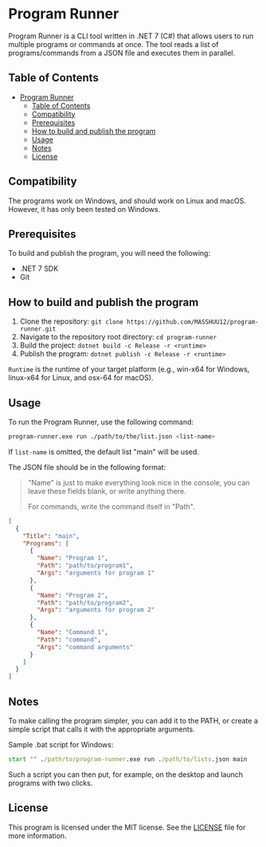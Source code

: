 # Program Runner

Program Runner is a CLI tool written in .NET 7 (C#) that allows users to run multiple programs or commands at once.
The tool reads a list of programs/commands from a JSON file and executes them in parallel.

## Table of Contents

- [Program Runner](#program-runner)
  - [Table of Contents](#table-of-contents)
  - [Compatibility](#compatibility)
  - [Prerequisites](#prerequisites)
  - [How to build and publish the program](#how-to-build-and-publish-the-program)
  - [Usage](#usage)
  - [Notes](#notes)
  - [License](#license)

## Compatibility

The programs work on Windows, and should work on Linux and macOS.
However, it has only been tested on Windows.

## Prerequisites

To build and publish the program, you will need the following:

- .NET 7 SDK
- Git

## How to build and publish the program

1. Clone the repository: `git clone https://github.com/MASSHUU12/program-runner.git`
2. Navigate to the repository root directory: `cd program-runner`
3. Build the project: `dotnet build -c Release -r <runtime>`
4. Publish the program: `dotnet publish -c Release -r <runtime>`

`Runtime` is the runtime of your target platform (e.g., win-x64 for Windows, linux-x64 for Linux, and osx-64 for macOS).

## Usage

To run the Program Runner, use the following command:

```bash
program-runner.exe run ./path/to/the/list.json <list-name>
```

If `list-name` is omitted, the default list "main" will be used.

The JSON file should be in the following format:

> "Name" is just to make everything look nice in the console, you can leave these fields blank, or write anything there.
>
> For commands, write the command itself in "Path".

```json
[
  {
    "Title": "main",
    "Programs": [
      {
        "Name": "Program 1",
        "Path": "path/to/program1",
        "Args": "arguments for program 1"
      },
      {
        "Name": "Program 2",
        "Path": "path/to/program2",
        "Args": "arguments for program 2"
      },
      {
        "Name": "Command 1",
        "Path": "command",
        "Args": "command arguments"
      }
    ]
  }
]
```

## Notes

To make calling the program simpler, you can add it to the PATH, or create a simple script that calls it with the appropriate arguments.

Sample .bat script for Windows:

```bat
start "" ./path/to/program-runner.exe run ./path/to/lists.json main
```

Such a script you can then put, for example, on the desktop and launch programs with two clicks.

## License

This program is licensed under the MIT license.
See the [LICENSE](https://github.com/MASSHUU12/program-runner/blob/master/LICENSE) file for more information.

